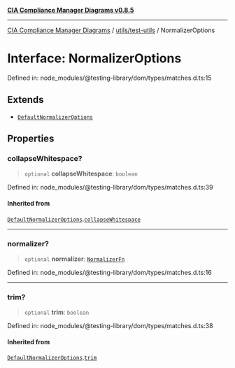 [**CIA Compliance Manager Diagrams v0.8.5**](../../../README.md)

***

[CIA Compliance Manager Diagrams](../../../modules.md) / [utils/test-utils](../README.md) / NormalizerOptions

# Interface: NormalizerOptions

Defined in: node\_modules/@testing-library/dom/types/matches.d.ts:15

## Extends

- [`DefaultNormalizerOptions`](DefaultNormalizerOptions.md)

## Properties

### collapseWhitespace?

> `optional` **collapseWhitespace**: `boolean`

Defined in: node\_modules/@testing-library/dom/types/matches.d.ts:39

#### Inherited from

[`DefaultNormalizerOptions`](DefaultNormalizerOptions.md).[`collapseWhitespace`](DefaultNormalizerOptions.md#collapsewhitespace)

***

### normalizer?

> `optional` **normalizer**: [`NormalizerFn`](../type-aliases/NormalizerFn.md)

Defined in: node\_modules/@testing-library/dom/types/matches.d.ts:16

***

### trim?

> `optional` **trim**: `boolean`

Defined in: node\_modules/@testing-library/dom/types/matches.d.ts:38

#### Inherited from

[`DefaultNormalizerOptions`](DefaultNormalizerOptions.md).[`trim`](DefaultNormalizerOptions.md#trim)

